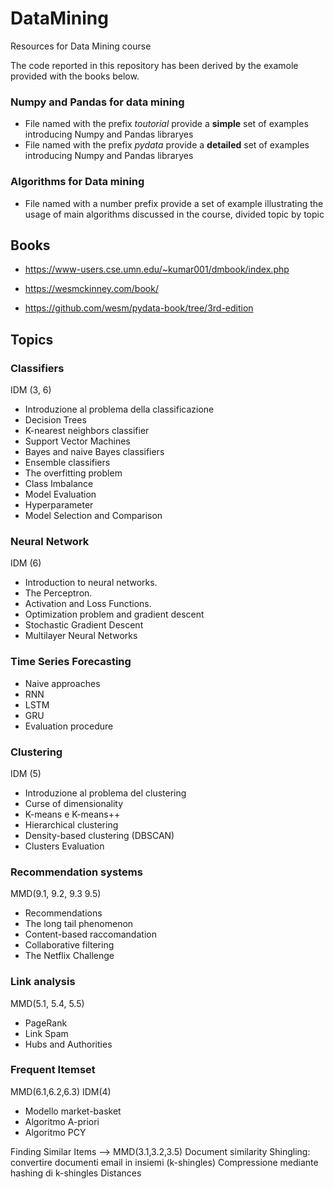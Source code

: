# DataMining
Resources for Data Mining course

The code reported in this repository has been derived by the examole provided with the books below.

### Numpy and Pandas for data mining
- File named with the prefix _toutorial_ provide a **simple** set of examples introducing Numpy and Pandas libraryes
- File named with the prefix _pydata_ provide a **detailed** set of examples introducing Numpy and Pandas libraryes
### Algorithms for Data mining
- File named with a number prefix provide a set of example illustrating the usage of main algorithms discussed in the course, divided topic by topic 

## Books
- https://www-users.cse.umn.edu/~kumar001/dmbook/index.php

- https://wesmckinney.com/book/

- https://github.com/wesm/pydata-book/tree/3rd-edition

## Topics

### Classifiers
IDM (3, 6)
- Introduzione al problema della classificazione
- Decision Trees
- K-nearest neighbors classifier
- Support Vector Machines
- Bayes and naive Bayes classifiers
- Ensemble classifiers
- The overfitting problem
- Class Imbalance
- Model Evaluation
- Hyperparameter
- Model Selection and Comparison

### Neural Network
IDM (6)
- Introduction to neural networks.
- The Perceptron.
- Activation and Loss Functions.
- Optimization problem and gradient descent 
- Stochastic Gradient Descent
- Multilayer Neural Networks

### Time Series Forecasting 
- Naive approaches
- RNN
- LSTM
- GRU 
- Evaluation procedure

### Clustering
IDM (5)
- Introduzione al problema del clustering
- Curse of dimensionality
- K-means e K-means++
- Hierarchical clustering
- Density-based clustering (DBSCAN)
- Clusters Evaluation 

### Recommendation systems
MMD(9.1, 9.2, 9.3 9.5)
- Recommendations
- The long tail phenomenon
- Content-based raccomandation
- Collaborative filtering
- The Netflix Challenge

### Link analysis
MMD(5.1, 5.4, 5.5)
- PageRank 
- Link Spam
- Hubs and Authorities 

### Frequent Itemset  
MMD(6.1,6.2,6.3) IDM(4)
- Modello market-basket
- Algoritmo A-priori
- Algoritmo PCY

Finding Similar Items —> MMD(3.1,3.2,3.5)
Document similarity
Shingling: convertire documenti email in insiemi (k-shingles)
Compressione mediante hashing di k-shingles
Distances
